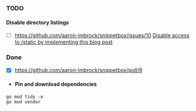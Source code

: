 ### TODO

#### Disable directory listings

- [ ] https://github.com/aaron-imbrock/snippetbox/issues/10
[Disable access to /static by implementing this blog post](https://www.alexedwards.net/blog/disable-http-fileserver-directory-listings)

### Done

- [x] https://github.com/aaron-imbrock/snippetbox/pull/9
- #### Pin and download dependencies
```
go mod tidy -e
go mod vendor
```
